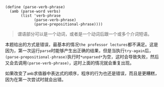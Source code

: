 ```
(define (parse-verb-phrase)
  (amb (parse-word verbs)
       (list 'verb-phrase
             (parse-verb-phrase)
             (parse-prepositional-phrase))))
```

> 谓语部分可以是一个动词，或者是一个动词后跟一个或多个介词短语。

本题给出的方式是错误，最基本的情况`the professor lectures`都不满足。这是因为，第一次运行`parse`时能够产生出正确的结果，但是当执行`try-again`后，`(parse-prepositional-phrase)`执行时`*unparsed*`为空，这时会导致失败，然后又会去调用`(parse-verb-phrase)`，这时上面的情况就会重复出现。

如果改变了`amb`求值器中表达式的顺序，程序的行为也还是错误，而且是更糟糕，因为在第一次尝试时就会出错。

